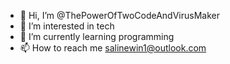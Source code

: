 - 👋 Hi, I’m @ThePowerOfTwoCodeAndVirusMaker
- 👀 I’m interested in tech
- 🌱 I’m currently learning programming
- 📫 How to reach me
salinewin1@outlook.com
<!---
ThePowerOfTwoCodeAndVirusMaker/ThePowerOfTwoCodeAndVirusMaker is a ✨ special ✨ repository because its `README.md` (this file) appears on your GitHub profile.
You can click the Preview link to take a look at your changes.
--->
